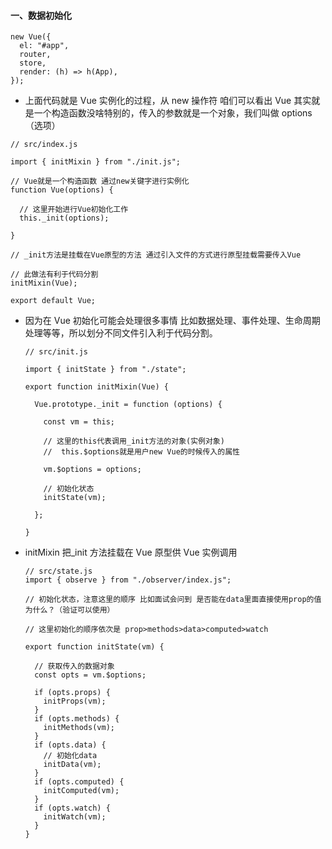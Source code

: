 #### 一、数据初始化 ####

	new Vue({
	  el: "#app",
	  router,
	  store,
	  render: (h) => h(App),
	});

- 上面代码就是 Vue 实例化的过程，从 new 操作符 咱们可以看出 Vue 其实就是一个构造函数没啥特别的，传入的参数就是一个对象，我们叫做 options（选项）

```
// src/index.js

import { initMixin } from "./init.js";

// Vue就是一个构造函数 通过new关键字进行实例化
function Vue(options) {

  // 这里开始进行Vue初始化工作
  this._init(options);

}

// _init方法是挂载在Vue原型的方法 通过引入文件的方式进行原型挂载需要传入Vue

// 此做法有利于代码分割
initMixin(Vue);

export default Vue;
```

- 因为在 Vue 初始化可能会处理很多事情 比如数据处理、事件处理、生命周期处理等等，所以划分不同文件引入利于代码分割。

  ```
  // src/init.js
  
  import { initState } from "./state";
  
  export function initMixin(Vue) {
  
    Vue.prototype._init = function (options) {
  
      const vm = this;
      
      // 这里的this代表调用_init方法的对象(实例对象)
      //  this.$options就是用户new Vue的时候传入的属性
      
      vm.$options = options;
      
      // 初始化状态
      initState(vm);
  
    };
  
  }
  ```

  

- initMixin 把_init 方法挂载在 Vue 原型供 Vue 实例调用

	```
	// src/state.js
	import { observe } from "./observer/index.js";
	
	// 初始化状态，注意这里的顺序 比如面试会问到 是否能在data里面直接使用prop的值为什么？（验证可以使用）
	
	// 这里初始化的顺序依次是 prop>methods>data>computed>watch
	
	export function initState(vm) {
	
	  // 获取传入的数据对象
	  const opts = vm.$options;
	
	  if (opts.props) {
	    initProps(vm);
	  }
	  if (opts.methods) {
	    initMethods(vm);
	  }
	  if (opts.data) {
	    // 初始化data
	    initData(vm);
	  }
	  if (opts.computed) {
	    initComputed(vm);
	  }
	  if (opts.watch) {
	    initWatch(vm);
	  }
	}
	
	
	```
	
	
	



